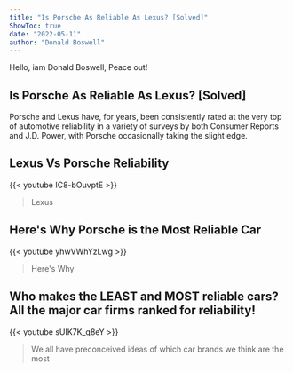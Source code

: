 ```yaml
---
title: "Is Porsche As Reliable As Lexus? [Solved]"
ShowToc: true 
date: "2022-05-11"
author: "Donald Boswell" 
---
```


Hello, iam Donald Boswell, Peace out!
## Is Porsche As Reliable As Lexus? [Solved]
 Porsche and Lexus have, for years, been consistently rated at the very top of automotive reliability in a variety of surveys by both Consumer Reports and J.D. Power, with Porsche occasionally taking the slight edge.

## Lexus Vs Porsche Reliability
{{< youtube IC8-bOuvptE >}}
>Lexus

## Here's Why Porsche is the Most Reliable Car
{{< youtube yhwVWhYzLwg >}}
>Here's Why 

## Who makes the LEAST and MOST reliable cars? All the major car firms ranked for reliability!
{{< youtube sUIK7K_q8eY >}}
>We all have preconceived ideas of which car brands we think are the most 

